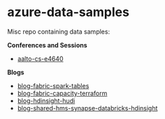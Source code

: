 # azure-data-samples

Misc repo containing data samples:

**Conferences and Sessions**
- [aalto-cs-e4640](https://github.com/murggu/azure-data-samples/tree/main/aalto-cs-e4640)

**Blogs**
- [blog-fabric-spark-tables](https://medium.com/@murggu/creating-managed-and-external-spark-tables-in-fabric-lakehouse-ef6212e75e81)
- [blog-fabric-capacity-terraform](https://medium.com/@murggu/deploying-microsoft-fabric-azure-capacity-using-terraform-8dfcbab16f64)
- [blog-hdinsight-hudi](https://murggu.medium.com/apache-hudi-on-hdinsight-8d981269a97a)
- [blog-shared-hms-synapse-databricks-hdinsight](https://murggu.medium.com/using-a-shared-hive-metastore-across-azure-synapse-hdinsight-and-databricks-72c53acda778)

